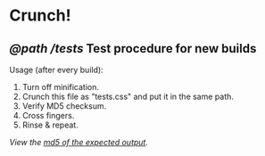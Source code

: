 Crunch!
=======

*@path /tests*
Test procedure for new builds
-----------------------------

Usage (after every build):

1. Turn off minification.
2. Crunch this file as "tests.css" and put it in the same path.
3. Verify MD5 checksum.
4. Cross fingers.
5. Rinse & repeat.

*View the [md5 of the expected output](tests.css.md5).*